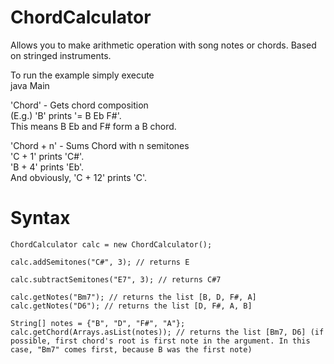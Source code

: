 # ChordCalculator
Allows you to make arithmetic operation with song notes or chords. Based on stringed instruments.

To run the example simply execute  
java Main

'Chord' - Gets chord composition  
(E.g.) 'B' prints '= B Eb F#'.  
This means B Eb and F# form a B chord.

'Chord + n' - Sums Chord with n semitones  
'C + 1' prints 'C#'.  
'B + 4' prints 'Eb'.  
And obviously, 'C + 12' prints 'C'.

# Syntax

```
ChordCalculator calc = new ChordCalculator();  

calc.addSemitones("C#", 3); // returns E  

calc.subtractSemitones("E7", 3); // returns C#7  

calc.getNotes("Bm7"); // returns the list [B, D, F#, A]
calc.getNotes("D6"); // returns the list [D, F#, A, B]  

String[] notes = {"B", "D", "F#", "A"};  
calc.getChord(Arrays.asList(notes)); // returns the list [Bm7, D6] (if possible, first chord's root is first note in the argument. In this case, "Bm7" comes first, because B was the first note)
```

